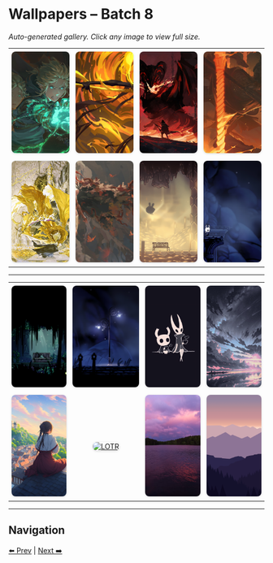 # Wallpapers – Batch 8

_Auto-generated gallery. Click any image to view full size._

<table style="border-collapse:collapse; width:100%;">
  <tr>
    <td style="padding:6px; vertical-align:middle; text-align:center;"><a href="https://raw.githubusercontent.com/rubiin/wallpapers/master/wallpapers/GR8iuX_akAAzTti.jpg"><img src="https://raw.githubusercontent.com/rubiin/wallpapers/master/wallpapers/GR8iuX_akAAzTti.jpg" alt="GR8iuX_akAAzTti" loading="lazy" style="width:300px; height:200px; object-fit:cover; border-radius:8px; box-shadow:0 1px 4px rgba(0,0,0,0.15);"></a></td>
    <td style="padding:6px; vertical-align:middle; text-align:center;"><a href="https://raw.githubusercontent.com/rubiin/wallpapers/master/wallpapers/GR_hA0bawAApi2K.jpg"><img src="https://raw.githubusercontent.com/rubiin/wallpapers/master/wallpapers/GR_hA0bawAApi2K.jpg" alt="GR_hA0bawAApi2K" loading="lazy" style="width:300px; height:200px; object-fit:cover; border-radius:8px; box-shadow:0 1px 4px rgba(0,0,0,0.15);"></a></td>
    <td style="padding:6px; vertical-align:middle; text-align:center;"><a href="https://raw.githubusercontent.com/rubiin/wallpapers/master/wallpapers/GT0NsLhbwAEWQ-P.jpg"><img src="https://raw.githubusercontent.com/rubiin/wallpapers/master/wallpapers/GT0NsLhbwAEWQ-P.jpg" alt="GT0NsLhbwAEWQ-P" loading="lazy" style="width:300px; height:200px; object-fit:cover; border-radius:8px; box-shadow:0 1px 4px rgba(0,0,0,0.15);"></a></td>
    <td style="padding:6px; vertical-align:middle; text-align:center;"><a href="https://raw.githubusercontent.com/rubiin/wallpapers/master/wallpapers/GTBMNSXaIAAwf_k.jpg"><img src="https://raw.githubusercontent.com/rubiin/wallpapers/master/wallpapers/GTBMNSXaIAAwf_k.jpg" alt="GTBMNSXaIAAwf_k" loading="lazy" style="width:300px; height:200px; object-fit:cover; border-radius:8px; box-shadow:0 1px 4px rgba(0,0,0,0.15);"></a></td>
  </tr>
  <tr>
    <td style="padding:6px; vertical-align:middle; text-align:center;"><a href="https://raw.githubusercontent.com/rubiin/wallpapers/master/wallpapers/GTKpu3HaQAAYJ6P.jpg"><img src="https://raw.githubusercontent.com/rubiin/wallpapers/master/wallpapers/GTKpu3HaQAAYJ6P.jpg" alt="GTKpu3HaQAAYJ6P" loading="lazy" style="width:300px; height:200px; object-fit:cover; border-radius:8px; box-shadow:0 1px 4px rgba(0,0,0,0.15);"></a></td>
    <td style="padding:6px; vertical-align:middle; text-align:center;"><a href="https://raw.githubusercontent.com/rubiin/wallpapers/master/wallpapers/GTuQYwdaUAAjp66.jpg"><img src="https://raw.githubusercontent.com/rubiin/wallpapers/master/wallpapers/GTuQYwdaUAAjp66.jpg" alt="GTuQYwdaUAAjp66" loading="lazy" style="width:300px; height:200px; object-fit:cover; border-radius:8px; box-shadow:0 1px 4px rgba(0,0,0,0.15);"></a></td>
    <td style="padding:6px; vertical-align:middle; text-align:center;"><a href="https://raw.githubusercontent.com/rubiin/wallpapers/master/wallpapers/Hive_bench.png"><img src="https://raw.githubusercontent.com/rubiin/wallpapers/master/wallpapers/Hive_bench.png" alt="Hive_bench" loading="lazy" style="width:300px; height:200px; object-fit:cover; border-radius:8px; box-shadow:0 1px 4px rgba(0,0,0,0.15);"></a></td>
    <td style="padding:6px; vertical-align:middle; text-align:center;"><a href="https://raw.githubusercontent.com/rubiin/wallpapers/master/wallpapers/Hollow_clif.png"><img src="https://raw.githubusercontent.com/rubiin/wallpapers/master/wallpapers/Hollow_clif.png" alt="Hollow_clif" loading="lazy" style="width:300px; height:200px; object-fit:cover; border-radius:8px; box-shadow:0 1px 4px rgba(0,0,0,0.15);"></a></td>
  </tr>
</table>

<hr/>

<table style="border-collapse:collapse; width:100%;">
  <tr>
    <td style="padding:6px; vertical-align:middle; text-align:center;"><a href="https://raw.githubusercontent.com/rubiin/wallpapers/master/wallpapers/Hollow_ggreen_stone_bench.png"><img src="https://raw.githubusercontent.com/rubiin/wallpapers/master/wallpapers/Hollow_ggreen_stone_bench.png" alt="Hollow_ggreen_stone_bench" loading="lazy" style="width:300px; height:200px; object-fit:cover; border-radius:8px; box-shadow:0 1px 4px rgba(0,0,0,0.15);"></a></td>
    <td style="padding:6px; vertical-align:middle; text-align:center;"><a href="https://raw.githubusercontent.com/rubiin/wallpapers/master/wallpapers/Hollow_knight_Lamp.png"><img src="https://raw.githubusercontent.com/rubiin/wallpapers/master/wallpapers/Hollow_knight_Lamp.png" alt="Hollow_knight_Lamp" loading="lazy" style="width:300px; height:200px; object-fit:cover; border-radius:8px; box-shadow:0 1px 4px rgba(0,0,0,0.15);"></a></td>
    <td style="padding:6px; vertical-align:middle; text-align:center;"><a href="https://raw.githubusercontent.com/rubiin/wallpapers/master/wallpapers/Hollow_knight_hornet_minimal.png"><img src="https://raw.githubusercontent.com/rubiin/wallpapers/master/wallpapers/Hollow_knight_hornet_minimal.png" alt="Hollow_knight_hornet_minimal" loading="lazy" style="width:300px; height:200px; object-fit:cover; border-radius:8px; box-shadow:0 1px 4px rgba(0,0,0,0.15);"></a></td>
    <td style="padding:6px; vertical-align:middle; text-align:center;"><a href="https://raw.githubusercontent.com/rubiin/wallpapers/master/wallpapers/Horizon%20Mocha.jpg"><img src="https://raw.githubusercontent.com/rubiin/wallpapers/master/wallpapers/Horizon%20Mocha.jpg" alt="Horizon Mocha" loading="lazy" style="width:300px; height:200px; object-fit:cover; border-radius:8px; box-shadow:0 1px 4px rgba(0,0,0,0.15);"></a></td>
  </tr>
  <tr>
    <td style="padding:6px; vertical-align:middle; text-align:center;"><a href="https://raw.githubusercontent.com/rubiin/wallpapers/master/wallpapers/JapaneseTheme.jpg"><img src="https://raw.githubusercontent.com/rubiin/wallpapers/master/wallpapers/JapaneseTheme.jpg" alt="JapaneseTheme" loading="lazy" style="width:300px; height:200px; object-fit:cover; border-radius:8px; box-shadow:0 1px 4px rgba(0,0,0,0.15);"></a></td>
    <td style="padding:6px; vertical-align:middle; text-align:center;"><a href="https://raw.githubusercontent.com/rubiin/wallpapers/master/wallpapers/LOTR.png"><img src="https://raw.githubusercontent.com/rubiin/wallpapers/master/wallpapers/LOTR.png" alt="LOTR" loading="lazy" style="width:300px; height:200px; object-fit:cover; border-radius:8px; box-shadow:0 1px 4px rgba(0,0,0,0.15);"></a></td>
    <td style="padding:6px; vertical-align:middle; text-align:center;"><a href="https://raw.githubusercontent.com/rubiin/wallpapers/master/wallpapers/Lake.jpg"><img src="https://raw.githubusercontent.com/rubiin/wallpapers/master/wallpapers/Lake.jpg" alt="Lake" loading="lazy" style="width:300px; height:200px; object-fit:cover; border-radius:8px; box-shadow:0 1px 4px rgba(0,0,0,0.15);"></a></td>
    <td style="padding:6px; vertical-align:middle; text-align:center;"><a href="https://raw.githubusercontent.com/rubiin/wallpapers/master/wallpapers/Minimal_hill.png"><img src="https://raw.githubusercontent.com/rubiin/wallpapers/master/wallpapers/Minimal_hill.png" alt="Minimal_hill" loading="lazy" style="width:300px; height:200px; object-fit:cover; border-radius:8px; box-shadow:0 1px 4px rgba(0,0,0,0.15);"></a></td>
  </tr>
</table>

<hr/>

## Navigation

[⬅️ Prev](index_7.md) | [Next ➡️](index_9.md)

